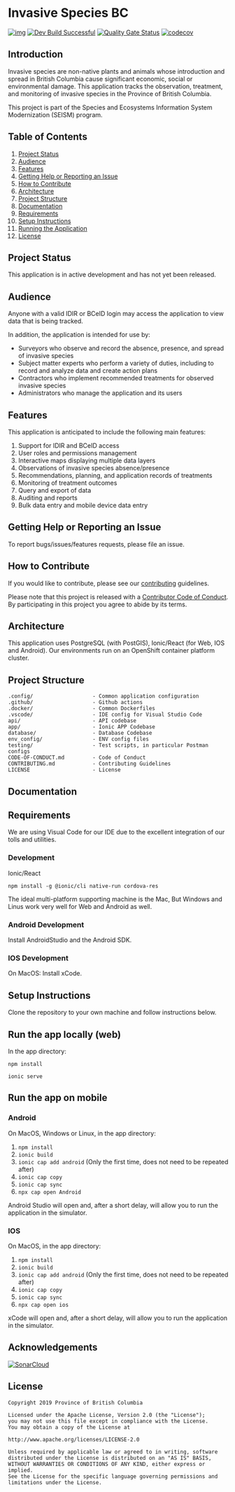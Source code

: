 # Invasive Species BC




[![img](https://img.shields.io/badge/Lifecycle-Maturing-007EC6)](https://github.com/bcgov/repomountie/blob/master/doc/lifecycle-badges.md)
[![Dev Build Successful](https://github.com/bcgov/invasivesbc/actions/workflows/deploy.yml/badge.svg)](https://github.com/bcgov/invasivesbc/actions/workflows/deploy.yml)
[![Quality Gate Status](https://sonarcloud.io/api/project_badges/measure?project=bcgov_invasivesbc&metric=alert_status)](https://sonarcloud.io/dashboard?id=bcgov_invasivesbc) [![codecov](https://codecov.io/gh/bcgov/invasivesbc/branch/dev/graph/badge.svg)](https://codecov.io/gh/bcgov/invasivesbc)

## Introduction



Invasive species are non-native plants and animals whose introduction and spread in British Columbia cause significant economic, social or environmental damage. This application tracks the observation, treatment, and monitoring of invasive species in the Province of British Columbia.

This project is part of the Species and Ecosystems Information System Modernization (SEISM) program.

## Table of Contents

1. [Project Status](#project-status)
1. [Audience](#audience)
1. [Features](#features)
1. [Getting Help or Reporting an Issue](#getting-help-or-reporting-an-issue)
1. [How to Contribute](#how-to-contribute)
1. [Architecture](#architecture)
1. [Project Structure](#project-structure)
1. [Documentation](#documentation)
1. [Requirements](#requirements)
1. [Setup Instructions](#setup-instructions)
1. [Running the Application](#running-the-application)
1. [License](#license)

## Project Status

This application is in active development and has not yet been released.

## Audience

Anyone with a valid IDIR or BCeID login may access the application to view data that is being tracked.

In addition, the application is intended for use by:

* Surveyors who observe and record the absence, presence, and spread of invasive species
* Subject matter experts who perform a variety of duties, including to record and analyze data and create action plans
* Contractors who implement recommended treatments for observed invasive species
* Administrators who manage the application and its users

## Features

This application is anticipated to include the following main features:

1. Support for IDIR and BCeID access
1. User roles and permissions management
1. Interactive maps displaying multiple data layers
1. Observations of invasive species absence/presence
1. Recommendations, planning, and application records of treatments
1. Monitoring of treatment outcomes
1. Query and export of data
1. Auditing and reports
1. Bulk data entry and mobile device data entry

## Getting Help or Reporting an Issue

To report bugs/issues/features requests, please file an issue.

## How to Contribute

If you would like to contribute, please see our [contributing](CONTRIBUTING.md) guidelines.

Please note that this project is released with a [Contributor Code of Conduct](CODE-OF-CONDUCT.md). By participating in this project you agree to abide by its terms.

## Architecture

This application uses PostgreSQL (with PostGIS), Ionic/React (for Web, IOS and Android). Our environments run on an OpenShift container platform cluster.

## Project Structure

    .config/                   - Common application configuration
    .github/                   - Github actions
    .docker/                   - Common Dockerfiles 
    .vscode/                   - IDE config for Visual Studio Code
    api/                       - API codebase
    app/                       - Ionic APP Codebase
    database/                  - Database Codebase
    env_config/                - ENV config files
    testing/                   - Test scripts, in particular Postman configs
    CODE-OF-CONDUCT.md         - Code of Conduct
    CONTRIBUTING.md            - Contributing Guidelines
    LICENSE                    - License

## Documentation

## Requirements

We are using Visual Code for our IDE due to the excellent integration of our tolls and utilities.

### Development

Ionic/React

```
npm install -g @ionic/cli native-run cordova-res
```

The ideal multi-platform supporting machine is the Mac, But Windows and Linus work very well for Web and Android as well.

### Android Development

Install AndroidStudio and the Android SDK.

### IOS Development

On MacOS: Install xCode.


## Setup Instructions

Clone the repository to your own machine and follow instructions below.

## Run the app locally (web)

In the app directory:

```
npm install

ionic serve
```

## Run the app on mobile

### Android

On MacOS, Windows or Linux, in the app directory:

1. `npm install`
2. `ionic build`
3. `ionic cap add android` (Only the first time, does not need to be repeated after)
4. `ionic cap copy`
5. `ionic cap sync`
6. `npx cap open Android`

Android Studio will open and, after a short delay, will allow you to run the application in the simulator.


### IOS

On MacOS, in the app directory:

1. `npm install`
2. `ionic build`
3. `ionic cap add android` (Only the first time, does not need to be repeated after)
4. `ionic cap copy`
5. `ionic cap sync`
6. `npx cap open ios`

xCode will open and, after a short delay, will allow you to run the application in the simulator.


## Acknowledgements

[![SonarCloud](https://sonarcloud.io/images/project_badges/sonarcloud-black.svg)]()

## License

    Copyright 2019 Province of British Columbia

    Licensed under the Apache License, Version 2.0 (the "License");
    you may not use this file except in compliance with the License.
    You may obtain a copy of the License at

    http://www.apache.org/licenses/LICENSE-2.0

    Unless required by applicable law or agreed to in writing, software
    distributed under the License is distributed on an "AS IS" BASIS,
    WITHOUT WARRANTIES OR CONDITIONS OF ANY KIND, either express or implied.
    See the License for the specific language governing permissions and
    limitations under the License.
